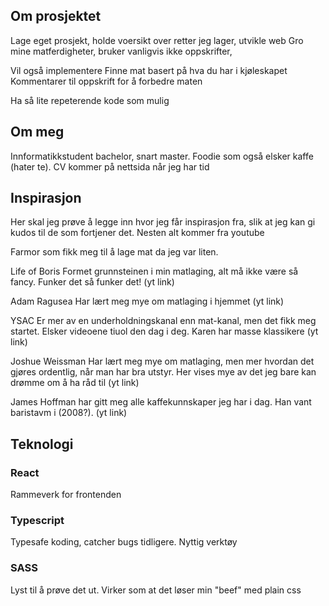 ## Om prosjektet
Lage eget prosjekt, holde voersikt over retter jeg lager, utvikle web
Gro mine matferdigheter, bruker vanligvis ikke oppskrifter,

Vil også implementere
Finne mat basert på hva du har i kjøleskapet
Kommentarer til oppskrift for å forbedre maten

Ha så lite repeterende kode som mulig

## Om meg
Innformatikkstudent bachelor, snart master. Foodie som også elsker kaffe (hater te). 
CV kommer på nettsida når jeg har tid

## Inspirasjon
Her skal jeg prøve å legge inn hvor jeg får inspirasjon fra, slik at jeg kan gi kudos til de som fortjener det. Nesten alt kommer fra youtube

Farmor som fikk meg til å lage mat da jeg var liten. 

Life of Boris Formet grunnsteinen i min matlaging, alt må ikke være så fancy. Funker det så funker det! (yt link)

Adam Ragusea Har lært meg mye om matlaging i hjemmet (yt link)

YSAC Er mer av en underholdningskanal enn mat-kanal, men det fikk meg startet. Elsker videoene tiuol den dag i deg. Karen har masse klassikere (yt link)

Joshue Weissman Har lært meg mye om matlaging, men mer hvordan det gjøres ordentlig, når man har bra utstyr. Her vises mye av det jeg bare kan drømme om å ha råd til (yt link)

James Hoffman har gitt meg alle kaffekunnskaper jeg har i dag. Han vant baristavm i (2008?). (yt link)

## Teknologi
### React
Rammeverk for frontenden
### Typescript
Typesafe koding, catcher bugs tidligere. Nyttig verktøy
### SASS
Lyst til å prøve det ut. Virker som at det løser min "beef"  med plain css
